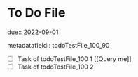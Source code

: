 # To Do File

due:: 2022-09-01

metadatafield:: todoTestFile_100\_90

- [ ] Task of todoTestFile_100 1 [[Query me]]
- [ ] Task of todoTestFile_100 2
